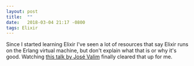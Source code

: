 ```yaml
---
layout: post
title:  ""
date:   2018-03-04 21:17 -0800
tags: Elixir
---
```

Since I started learning Elixir I've seen a lot of resources that say Elixir runs on the Erlang virtual machine, but don't explain what that is or why it's good. Watching [this talk by José Valim](https://vimeo.com/53221562) finally cleared that up for me.
